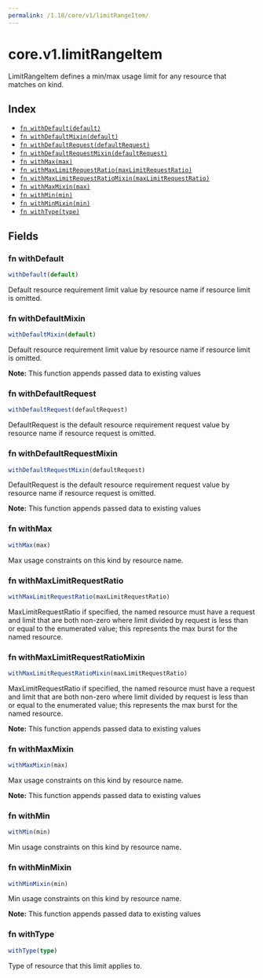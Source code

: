 ```yaml
---
permalink: /1.18/core/v1/limitRangeItem/
---
```


# core.v1.limitRangeItem

LimitRangeItem defines a min/max usage limit for any resource that matches on kind.

## Index

* [`fn withDefault(default)`](#fn-withdefault)
* [`fn withDefaultMixin(default)`](#fn-withdefaultmixin)
* [`fn withDefaultRequest(defaultRequest)`](#fn-withdefaultrequest)
* [`fn withDefaultRequestMixin(defaultRequest)`](#fn-withdefaultrequestmixin)
* [`fn withMax(max)`](#fn-withmax)
* [`fn withMaxLimitRequestRatio(maxLimitRequestRatio)`](#fn-withmaxlimitrequestratio)
* [`fn withMaxLimitRequestRatioMixin(maxLimitRequestRatio)`](#fn-withmaxlimitrequestratiomixin)
* [`fn withMaxMixin(max)`](#fn-withmaxmixin)
* [`fn withMin(min)`](#fn-withmin)
* [`fn withMinMixin(min)`](#fn-withminmixin)
* [`fn withType(type)`](#fn-withtype)

## Fields

### fn withDefault

```ts
withDefault(default)
```

Default resource requirement limit value by resource name if resource limit is omitted.

### fn withDefaultMixin

```ts
withDefaultMixin(default)
```

Default resource requirement limit value by resource name if resource limit is omitted.

**Note:** This function appends passed data to existing values

### fn withDefaultRequest

```ts
withDefaultRequest(defaultRequest)
```

DefaultRequest is the default resource requirement request value by resource name if resource request is omitted.

### fn withDefaultRequestMixin

```ts
withDefaultRequestMixin(defaultRequest)
```

DefaultRequest is the default resource requirement request value by resource name if resource request is omitted.

**Note:** This function appends passed data to existing values

### fn withMax

```ts
withMax(max)
```

Max usage constraints on this kind by resource name.

### fn withMaxLimitRequestRatio

```ts
withMaxLimitRequestRatio(maxLimitRequestRatio)
```

MaxLimitRequestRatio if specified, the named resource must have a request and limit that are both non-zero where limit divided by request is less than or equal to the enumerated value; this represents the max burst for the named resource.

### fn withMaxLimitRequestRatioMixin

```ts
withMaxLimitRequestRatioMixin(maxLimitRequestRatio)
```

MaxLimitRequestRatio if specified, the named resource must have a request and limit that are both non-zero where limit divided by request is less than or equal to the enumerated value; this represents the max burst for the named resource.

**Note:** This function appends passed data to existing values

### fn withMaxMixin

```ts
withMaxMixin(max)
```

Max usage constraints on this kind by resource name.

**Note:** This function appends passed data to existing values

### fn withMin

```ts
withMin(min)
```

Min usage constraints on this kind by resource name.

### fn withMinMixin

```ts
withMinMixin(min)
```

Min usage constraints on this kind by resource name.

**Note:** This function appends passed data to existing values

### fn withType

```ts
withType(type)
```

Type of resource that this limit applies to.
